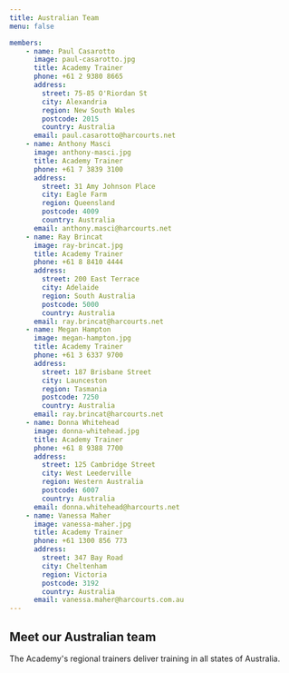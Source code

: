 ```yaml
---
title: Australian Team
menu: false

members:
    - name: Paul Casarotto
      image: paul-casarotto.jpg
      title: Academy Trainer
      phone: +61 2 9380 8665
      address:
        street: 75-85 O'Riordan St
        city: Alexandria
        region: New South Wales
        postcode: 2015
        country: Australia
      email: paul.casarotto@harcourts.net
    - name: Anthony Masci
      image: anthony-masci.jpg
      title: Academy Trainer
      phone: +61 7 3839 3100
      address:
        street: 31 Amy Johnson Place
        city: Eagle Farm
        region: Queensland
        postcode: 4009
        country: Australia
      email: anthony.masci@harcourts.net
    - name: Ray Brincat
      image: ray-brincat.jpg
      title: Academy Trainer
      phone: +61 8 8410 4444
      address:
        street: 200 East Terrace
        city: Adelaide
        region: South Australia
        postcode: 5000
        country: Australia
      email: ray.brincat@harcourts.net
    - name: Megan Hampton
      image: megan-hampton.jpg
      title: Academy Trainer
      phone: +61 3 6337 9700
      address:
        street: 187 Brisbane Street
        city: Launceston
        region: Tasmania
        postcode: 7250
        country: Australia
      email: ray.brincat@harcourts.net
    - name: Donna Whitehead
      image: donna-whitehead.jpg
      title: Academy Trainer
      phone: +61 8 9388 7700
      address:
        street: 125 Cambridge Street
        city: West Leederville
        region: Western Australia
        postcode: 6007
        country: Australia
      email: donna.whitehead@harcourts.net
    - name: Vanessa Maher
      image: vanessa-maher.jpg
      title: Academy Trainer
      phone: +61 1300 856 773
      address:
        street: 347 Bay Road
        city: Cheltenham
        region: Victoria
        postcode: 3192
        country: Australia
      email: vanessa.maher@harcourts.com.au
---
```


## Meet our Australian team

The Academy's regional trainers deliver training in all states of Australia.
